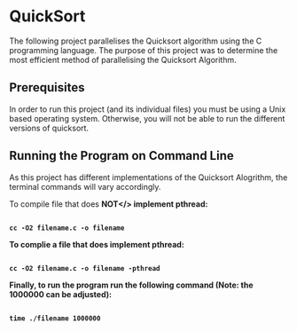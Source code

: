# QuickSort
The following project parallelises the Quicksort algorithm using the C programming language. The purpose of this project was to determine the most efficient method of parallelising the Quicksort Algorithm.

## Prerequisites
In order to run this project (and its individual files) you must be using a Unix based operating system. Otherwise, you will not be able to run the different versions of quicksort.

## Running the Program on Command Line
As this project has different implementations of the Quicksort Alogrithm, the terminal commands will vary accordingly.

To compile file that does <b>NOT</> implement pthread:
```

cc -O2 filename.c -o filename
```

To complie a file that does implement pthread:
```

cc -O2 filename.c -o filename -pthread
```

Finally, to run the program run the following command (Note: the 1000000 can be adjusted):
```

time ./filename 1000000
```
